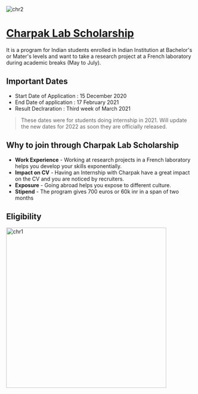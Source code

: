 ![chr2](https://user-images.githubusercontent.com/74143496/133898610-93cb215f-4f06-48b0-800b-3bbb2604e2b3.jpg)



# [Charpak Lab Scholarship](https://www.inde.campusfrance.org/charpak-lab-scholarship)
It is a program for Indian students enrolled in Indian Institution at Bachelor's or Mater's levels and want to take a research project at a French laboratory during academic breaks (May to July).

## Important Dates
* Start Date of Application : 15 December 2020
* End Date of application : 17 February 2021
* Result Declraration : Third week of March 2021
> These dates were for students doing internship in 2021.
> Will update the new dates for 2022 as soon they are officially released.

## Why to join through Charpak Lab Scholarship
* **Work Experience** - Working at research projects in a French laboratory helps you develop your skills exponentially.
* **Impact on CV** - Having an Internship with Charpak have a great impact on the CV and you are noticed by recruiters.
* **Exposure** - Going abroad helps you expose to different culture.
* **Stipend** - The program gives 700 euros or 60k inr in a span of two months

## Eligibility

<img width="429" alt="chr1" src="https://user-images.githubusercontent.com/74143496/133898571-3a91325c-7848-4acf-a632-f329d44976e4.png">


